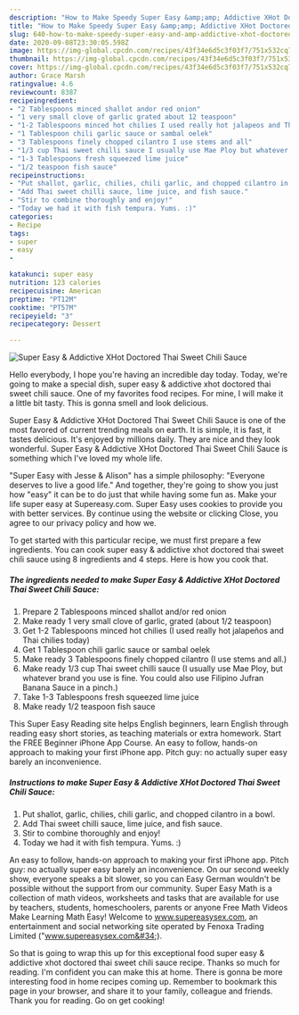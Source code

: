 ```yaml
---
description: "How to Make Speedy Super Easy &amp;amp; Addictive XHot Doctored Thai Sweet Chili Sauce"
title: "How to Make Speedy Super Easy &amp;amp; Addictive XHot Doctored Thai Sweet Chili Sauce"
slug: 640-how-to-make-speedy-super-easy-and-amp-addictive-xhot-doctored-thai-sweet-chili-sauce
date: 2020-09-08T23:30:05.598Z
image: https://img-global.cpcdn.com/recipes/43f34e6d5c3f03f7/751x532cq70/super-easy-addictive-xhot-doctored-thai-sweet-chili-sauce-recipe-main-photo.jpg
thumbnail: https://img-global.cpcdn.com/recipes/43f34e6d5c3f03f7/751x532cq70/super-easy-addictive-xhot-doctored-thai-sweet-chili-sauce-recipe-main-photo.jpg
cover: https://img-global.cpcdn.com/recipes/43f34e6d5c3f03f7/751x532cq70/super-easy-addictive-xhot-doctored-thai-sweet-chili-sauce-recipe-main-photo.jpg
author: Grace Marsh
ratingvalue: 4.6
reviewcount: 8387
recipeingredient:
- "2 Tablespoons minced shallot andor red onion"
- "1 very small clove of garlic grated about 12 teaspoon"
- "1-2 Tablespoons minced hot chilies I used really hot jalapeos and Thai chilies today"
- "1 Tablespoon chili garlic sauce or sambal oelek"
- "3 Tablespoons finely chopped cilantro I use stems and all"
- "1/3 cup Thai sweet chilli sauce I usually use Mae Ploy but whatever brand you use is fine You could also use Filipino Jufran Banana Sauce in a pinch"
- "1-3 Tablespoons fresh squeezed lime juice"
- "1/2 teaspoon fish sauce"
recipeinstructions:
- "Put shallot, garlic, chilies, chili garlic, and chopped cilantro in a bowl."
- "Add Thai sweet chilli sauce, lime juice, and fish sauce."
- "Stir to combine thoroughly and enjoy!"
- "Today we had it with fish tempura. Yums. :)"
categories:
- Recipe
tags:
- super
- easy
- 

katakunci: super easy  
nutrition: 123 calories
recipecuisine: American
preptime: "PT12M"
cooktime: "PT57M"
recipeyield: "3"
recipecategory: Dessert

---
```



![Super Easy &amp; Addictive XHot Doctored Thai Sweet Chili Sauce](https://img-global.cpcdn.com/recipes/43f34e6d5c3f03f7/751x532cq70/super-easy-addictive-xhot-doctored-thai-sweet-chili-sauce-recipe-main-photo.jpg)

Hello everybody, I hope you're having an incredible day today. Today, we're going to make a special dish, super easy &amp; addictive xhot doctored thai sweet chili sauce. One of my favorites food recipes. For mine, I will make it a little bit tasty. This is gonna smell and look delicious.

Super Easy &amp; Addictive XHot Doctored Thai Sweet Chili Sauce is one of the most favored of current trending meals on earth. It is simple, it is fast, it tastes delicious. It's enjoyed by millions daily. They are nice and they look wonderful. Super Easy &amp; Addictive XHot Doctored Thai Sweet Chili Sauce is something which I've loved my whole life.

&#34;Super Easy with Jesse &amp; Alison&#34; has a simple philosophy: &#34;Everyone deserves to live a good life.&#34; And together, they&#39;re going to show you just how &#34;easy&#34; it can be to do just that while having some fun as. Make your life super easy at Supereasy.com. Super Easy uses cookies to provide you with better services. By continue using the website or clicking Close, you agree to our privacy policy and how we.


To get started with this particular recipe, we must first prepare a few ingredients. You can cook super easy &amp; addictive xhot doctored thai sweet chili sauce using 8 ingredients and 4 steps. Here is how you cook that.

<!--inarticleads1-->

##### The ingredients needed to make Super Easy &amp; Addictive XHot Doctored Thai Sweet Chili Sauce:

1. Prepare 2 Tablespoons minced shallot and/or red onion
1. Make ready 1 very small clove of garlic, grated (about 1/2 teaspoon)
1. Get 1-2 Tablespoons minced hot chilies (I used really hot jalapeños and Thai chilies today)
1. Get 1 Tablespoon chili garlic sauce or sambal oelek
1. Make ready 3 Tablespoons finely chopped cilantro (I use stems and all.)
1. Make ready 1/3 cup Thai sweet chilli sauce (I usually use Mae Ploy, but whatever brand you use is fine. You could also use Filipino Jufran Banana Sauce in a pinch.)
1. Take 1-3 Tablespoons fresh squeezed lime juice
1. Make ready 1/2 teaspoon fish sauce


This Super Easy Reading site helps English beginners, learn English through reading easy short stories, as teaching materials or extra homework. Start the FREE Beginner iPhone App Course. An easy to follow, hands-on approach to making your first iPhone app. Pitch guy: no actually super easy barely an inconvenience. 

<!--inarticleads2-->

##### Instructions to make Super Easy &amp; Addictive XHot Doctored Thai Sweet Chili Sauce:

1. Put shallot, garlic, chilies, chili garlic, and chopped cilantro in a bowl.
1. Add Thai sweet chilli sauce, lime juice, and fish sauce.
1. Stir to combine thoroughly and enjoy!
1. Today we had it with fish tempura. Yums. :)


An easy to follow, hands-on approach to making your first iPhone app. Pitch guy: no actually super easy barely an inconvenience. On our second weekly show, everyone speaks a bit slower, so you can Easy German wouldn&#39;t be possible without the support from our community. Super Easy Math is a collection of math videos, worksheets and tasks that are available for use by teachers, students, homeschoolers, parents or anyone Free Math Videos Make Learning Math Easy! Welcome to www.supereasysex.com, an entertainment and social networking site operated by Fenoxa Trading Limited (&#34;www.supereasysex.com&#34;). 

So that is going to wrap this up for this exceptional food super easy &amp; addictive xhot doctored thai sweet chili sauce recipe. Thanks so much for reading. I'm confident you can make this at home. There is gonna be more interesting food in home recipes coming up. Remember to bookmark this page in your browser, and share it to your family, colleague and friends. Thank you for reading. Go on get cooking!
